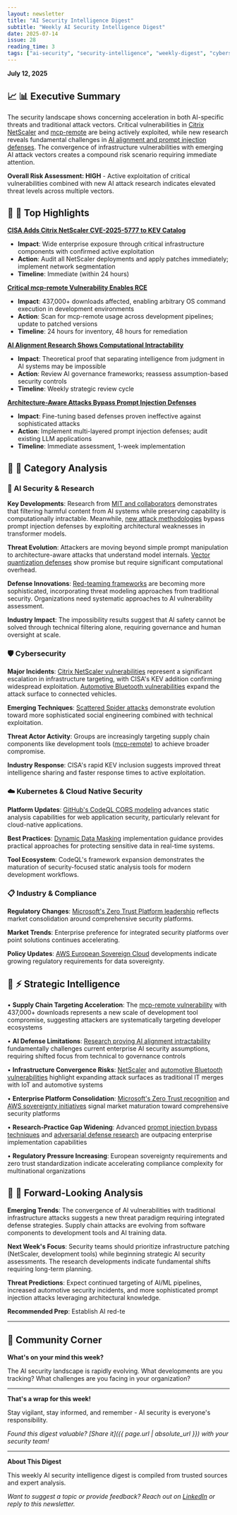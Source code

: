 ```yaml
---
layout: newsletter
title: "AI Security Intelligence Digest"
subtitle: "Weekly AI Security Intelligence Digest"
date: 2025-07-14
issue: 28
reading_time: 3
tags: ["ai-security", "security-intelligence", "weekly-digest", "cybersecurity"]
---
```


**July 12, 2025**

## 📈 📊 Executive Summary

The security landscape shows concerning acceleration in both AI-specific threats and traditional attack vectors. Critical vulnerabilities in [Citrix NetScaler](https://thehackernews.com/2025/07/cisa-adds-citrix-netscaler-cve-2025.html) and [mcp-remote](https://thehackernews.com/2025/07/critical-mcp-remote-vulnerability.html) are being actively exploited, while new research reveals fundamental challenges in [AI alignment and prompt injection defenses](https://arxiv.org/abs/2507.07341). The convergence of infrastructure vulnerabilities with emerging AI attack vectors creates a compound risk scenario requiring immediate attention.

**Overall Risk Assessment: HIGH** - Active exploitation of critical vulnerabilities combined with new AI attack research indicates elevated threat levels across multiple vectors.

## 📰 🎯 Top Highlights

**[CISA Adds Citrix NetScaler CVE-2025-5777 to KEV Catalog](https://thehackernews.com/2025/07/cisa-adds-citrix-netscaler-cve-2025.html)**
- **Impact**: Wide enterprise exposure through critical infrastructure components with confirmed active exploitation
- **Action**: Audit all NetScaler deployments and apply patches immediately; implement network segmentation
- **Timeline**: Immediate (within 24 hours)

**[Critical mcp-remote Vulnerability Enables RCE](https://thehackernews.com/2025/07/critical-mcp-remote-vulnerability.html)**
- **Impact**: 437,000+ downloads affected, enabling arbitrary OS command execution in development environments
- **Action**: Scan for mcp-remote usage across development pipelines; update to patched versions
- **Timeline**: 24 hours for inventory, 48 hours for remediation

**[AI Alignment Research Shows Computational Intractability](https://arxiv.org/abs/2507.07341)**
- **Impact**: Theoretical proof that separating intelligence from judgment in AI systems may be impossible
- **Action**: Review AI governance frameworks; reassess assumption-based security controls
- **Timeline**: Weekly strategic review cycle

**[Architecture-Aware Attacks Bypass Prompt Injection Defenses](https://arxiv.org/abs/2507.07417)**
- **Impact**: Fine-tuning based defenses proven ineffective against sophisticated attacks
- **Action**: Implement multi-layered prompt injection defenses; audit existing LLM applications
- **Timeline**: Immediate assessment, 1-week implementation

## 📰 📂 Category Analysis

### 🤖 AI Security & Research

**Key Developments**: Research from [MIT and collaborators](https://arxiv.org/abs/2507.07341) demonstrates that filtering harmful content from AI systems while preserving capability is computationally intractable. Meanwhile, [new attack methodologies](https://arxiv.org/abs/2507.07417) bypass prompt injection defenses by exploiting architectural weaknesses in transformer models.

**Threat Evolution**: Attackers are moving beyond simple prompt manipulation to architecture-aware attacks that understand model internals. [Vector quantization defenses](https://arxiv.org/abs/2305.13651) show promise but require significant computational overhead.

**Defense Innovations**: [Red-teaming frameworks](https://arxiv.org/abs/2407.14937) are becoming more sophisticated, incorporating threat modeling approaches from traditional security. Organizations need systematic approaches to AI vulnerability assessment.

**Industry Impact**: The impossibility results suggest that AI safety cannot be solved through technical filtering alone, requiring governance and human oversight at scale.

### 🛡️ Cybersecurity

**Major Incidents**: [Citrix NetScaler vulnerabilities](https://thehackernews.com/2025/07/cisa-adds-citrix-netscaler-cve-2025.html) represent a significant escalation in infrastructure targeting, with CISA's KEV addition confirming widespread exploitation. [Automotive Bluetooth vulnerabilities](https://www.bleepingcomputer.com/news/security/perfektblue-bluetooth-flaws-impact-mercedes-volkswagen-skoda-cars/) expand the attack surface to connected vehicles.

**Emerging Techniques**: [Scattered Spider attacks](https://www.csoonline.com/article/4020567/anatomy-of-a-scattered-spider-attack-a-growing-ransomware-threat-evolves.html) demonstrate evolution toward more sophisticated social engineering combined with technical exploitation.

**Threat Actor Activity**: Groups are increasingly targeting supply chain components like development tools ([mcp-remote](https://thehackernews.com/2025/07/critical-mcp-remote-vulnerability.html)) to achieve broader compromise.

**Industry Response**: CISA's rapid KEV inclusion suggests improved threat intelligence sharing and faster response times to active exploitation.

### ☁️ Kubernetes & Cloud Native Security

**Platform Updates**: [GitHub's CodeQL CORS modeling](https://github.blog/security/application-security/modeling-cors-frameworks-with-codeql-to-find-security-vulnerabilities/) advances static analysis capabilities for web application security, particularly relevant for cloud-native applications.

**Best Practices**: [Dynamic Data Masking](https://informationsecuritybuzz.com/dynamic-data-masking-enhancing-data-security-in-real-time/) implementation guidance provides practical approaches for protecting sensitive data in real-time systems.

**Tool Ecosystem**: CodeQL's framework expansion demonstrates the maturation of security-focused static analysis tools for modern development workflows.

### 📋 Industry & Compliance

**Regulatory Changes**: [Microsoft's Zero Trust Platform leadership](https://www.microsoft.com/en-us/security/blog/2025/07/10/forrester-names-microsoft-a-leader-in-the-2025-zero-trust-platforms-wave-report/) reflects market consolidation around comprehensive security platforms.

**Market Trends**: Enterprise preference for integrated security platforms over point solutions continues accelerating.

**Policy Updates**: [AWS European Sovereign Cloud](https://aws.amazon.com/blogs/security/establishing-a-european-trust-service-provider-for-the-aws-european-sovereign-cloud/) developments indicate growing regulatory requirements for data sovereignty.

## 🧠 ⚡ Strategic Intelligence

• **Supply Chain Targeting Acceleration**: The [mcp-remote vulnerability](https://thehackernews.com/2025/07/critical-mcp-remote-vulnerability.html) with 437,000+ downloads represents a new scale of development tool compromise, suggesting attackers are systematically targeting developer ecosystems

• **AI Defense Limitations**: [Research proving AI alignment intractability](https://arxiv.org/abs/2507.07341) fundamentally challenges current enterprise AI security assumptions, requiring shifted focus from technical to governance controls

• **Infrastructure Convergence Risks**: [NetScaler](https://thehackernews.com/2025/07/cisa-adds-citrix-netscaler-cve-2025.html) and [automotive Bluetooth vulnerabilities](https://www.bleepingcomputer.com/news/security/perfektblue-bluetooth-flaws-impact-mercedes-volkswagen-skoda-cars/) highlight expanding attack surfaces as traditional IT merges with IoT and automotive systems

• **Enterprise Platform Consolidation**: [Microsoft's Zero Trust recognition](https://www.microsoft.com/en-us/security/blog/2025/07/10/forrester-names-microsoft-a-leader-in-the-2025-zero-trust-platforms-wave-report/) and [AWS sovereignty initiatives](https://aws.amazon.com/blogs/security/establishing-a-european-trust-service-provider-for-the-aws-european-sovereign-cloud/) signal market maturation toward comprehensive security platforms

• **Research-Practice Gap Widening**: Advanced [prompt injection bypass techniques](https://arxiv.org/abs/2507.07417) and [adversarial defense research](https://arxiv.org/abs/2305.13651) are outpacing enterprise implementation capabilities

• **Regulatory Pressure Increasing**: European sovereignty requirements and zero trust standardization indicate accelerating compliance complexity for multinational organizations

## 📰 🔮 Forward-Looking Analysis

**Emerging Trends**: The convergence of AI vulnerabilities with traditional infrastructure attacks suggests a new threat paradigm requiring integrated defense strategies. Supply chain attacks are evolving from software components to development tools and AI training data.

**Next Week's Focus**: Security teams should prioritize infrastructure patching (NetScaler, development tools) while beginning strategic AI security assessments. The research developments indicate fundamental shifts requiring long-term planning.

**Threat Predictions**: Expect continued targeting of AI/ML pipelines, increased automotive security incidents, and more sophisticated prompt injection attacks leveraging architectural knowledge.

**Recommended Prep**: Establish AI red-te

---

## 💬 Community Corner

**What's on your mind this week?** 

The AI security landscape is rapidly evolving. What developments are you tracking? What challenges are you facing in your organization?

---

**That's a wrap for this week!**

Stay vigilant, stay informed, and remember - AI security is everyone's responsibility.

*Found this digest valuable? [Share it]({{ page.url | absolute_url }}) with your security team!*

---

**About This Digest**

This weekly AI security intelligence digest is compiled from trusted sources and expert analysis. 

*Want to suggest a topic or provide feedback? Reach out on [LinkedIn](https://linkedin.com/in/aminraji) or reply to this newsletter.*